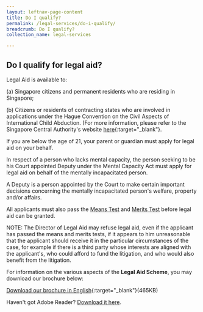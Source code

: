 ```yaml
---
layout: leftnav-page-content
title: Do I qualify?
permalink: /legal-services/do-i-qualify/
breadcrumb: Do I qualify?
collection_name: legal-services

---
```


Do I qualify for legal aid?
---

Legal Aid is available to:


(a) Singapore citizens and permanent residents who are residing in Singapore;

(b) Citizens or residents of contracting states who are involved in applications under the Hague Convention on the Civil Aspects of International Child Abduction. (For more information, please refer to the Singapore Central Authority's website [here](https://www.msf.gov.sg/Singapore-Central-Authority/Pages/Hague-Convention-on-the-Civil-Aspects-of-International-Child-Abduction.aspx){:target="_blank"}.

If you are below the age of 21, your parent or guardian must apply for legal aid on your behalf.
 
In respect of a person who lacks mental capacity, the person seeking to be his Court appointed Deputy under the Mental Capacity Act must apply for legal aid on behalf of the mentally incapacitated person.

A Deputy is a person appointed by the Court to make certain important decisions concerning the mentally incapacitated person's welfare, property and/or affairs. 

All applicants must also pass the <a href="/legal-services/taking-the-means-test/">Means Test</a> and <a href="/legal-services/taking-the-merits-test/">Merits Test</a> before legal aid can be granted.

NOTE: The Director of Legal Aid may refuse legal aid, even if the applicant has passed the means and merits tests, if it appears to him unreasonable that the applicant should receive it in the particular circumstances of the case, for example if there is a third party whose interests are aligned with the applicant's, who could afford to fund the litigation, and who would also benefit from the litigation.
 
For information on the various aspects of the **Legal Aid Scheme**, you may download our brochure below:

[Download our brochure in English](/files/LegalAidBureau-Flyer.pdf){:target="_blank"}(465KB)

Haven't got Adobe Reader?  [Download it here](http://get.adobe.com/reader/otherversions/).
